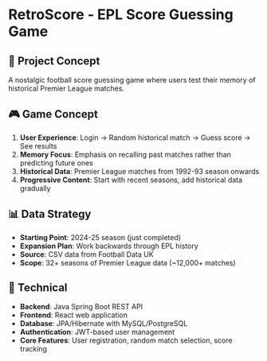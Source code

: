 # RetroScore - EPL Score Guessing Game

## 🎯 Project Concept
A nostalgic football score guessing game where users test their memory of historical Premier League matches.


## 🎮 Game Concept
1. **User Experience**: Login → Random historical match → Guess score → See results
2. **Memory Focus**: Emphasis on recalling past matches rather than predicting future ones
3. **Historical Data**: Premier League matches from 1992-93 season onwards
4. **Progressive Content**: Start with recent seasons, add historical data gradually

## 📊 Data Strategy
- **Starting Point**: 2024-25 season (just completed)
- **Expansion Plan**: Work backwards through EPL history
- **Source**: CSV data from Football Data UK
- **Scope**: 32+ seasons of Premier League data (~12,000+ matches)


## 📱 Technical 
- **Backend**: Java Spring Boot REST API
- **Frontend**: React web application  
- **Database**: JPA/Hibernate with MySQL/PostgreSQL
- **Authentication**: JWT-based user management
- **Core Features**: User registration, random match selection, score tracking
